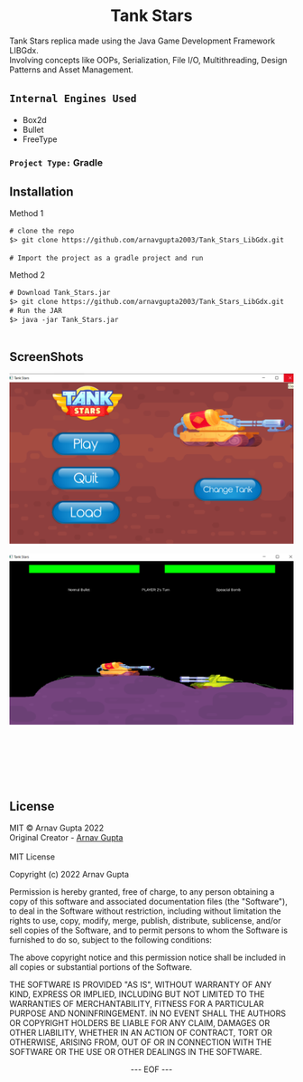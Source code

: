 <H1 align = "center"> Tank Stars </H1>

<p align="Left">
Tank Stars replica made using the Java Game Development Framework LIBGdx.<br>
Involving concepts like OOPs, Serialization, File I/O, Multithreading, Design Patterns and Asset Management.
</p>

## `Internal Engines Used`
  <ul>
  <li>Box2d</li>
   <li>Bullet</li>
   <li>FreeType</li>
  </ul>
  
### `Project Type:`  Gradle

## Installation

Method 1 
```console
# clone the repo
$> git clone https://github.com/arnavgupta2003/Tank_Stars_LibGdx.git

# Import the project as a gradle project and run
```
Method 2
```console
# Download Tank_Stars.jar
$> git clone https://github.com/arnavgupta2003/Tank_Stars_LibGdx.git
# Run the JAR
$> java -jar Tank_Stars.jar
  
```

## ScreenShots
![ScreenShot 1](https://github.com/arnavgupta2003/Tank_Stars_LibGdx/blob/0aa5be825ce59d298737c5550c5d8d62994f6db1/README_Res/Screenshot%20(93).png?raw=true)

![ScreenShot 2](https://github.com/arnavgupta2003/Tank_Stars_LibGdx/blob/0aa5be825ce59d298737c5550c5d8d62994f6db1/README_Res/Screenshot%20(95).png?raw=true)

<br><br><br><br><br>
## License

MIT © Arnav Gupta 2022<br/>
Original Creator - [Arnav Gupta](https://github.com/arnavgupta2003)
<br><br>
MIT License

Copyright (c) 2022 Arnav Gupta

Permission is hereby granted, free of charge, to any person obtaining a copy
of this software and associated documentation files (the "Software"), to deal
in the Software without restriction, including without limitation the rights
to use, copy, modify, merge, publish, distribute, sublicense, and/or sell
copies of the Software, and to permit persons to whom the Software is
furnished to do so, subject to the following conditions:

The above copyright notice and this permission notice shall be included in all
copies or substantial portions of the Software.

THE SOFTWARE IS PROVIDED "AS IS", WITHOUT WARRANTY OF ANY KIND, EXPRESS OR
IMPLIED, INCLUDING BUT NOT LIMITED TO THE WARRANTIES OF MERCHANTABILITY,
FITNESS FOR A PARTICULAR PURPOSE AND NONINFRINGEMENT. IN NO EVENT SHALL THE
AUTHORS OR COPYRIGHT HOLDERS BE LIABLE FOR ANY CLAIM, DAMAGES OR OTHER
LIABILITY, WHETHER IN AN ACTION OF CONTRACT, TORT OR OTHERWISE, ARISING FROM,
OUT OF OR IN CONNECTION WITH THE SOFTWARE OR THE USE OR OTHER DEALINGS IN THE
SOFTWARE.
<br>



<p align=center> --- EOF --- </p>
